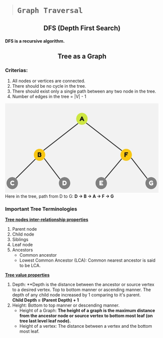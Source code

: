 > # **```Graph Traversal```**

## <p align="center">DFS (Depth First Search)</p>

**DFS is a recursive algorithm.**

## <p align="center">Tree as a Graph</p>

### Criterias:
1. All nodes or vertices are connected.
2. There should be no cycle in the tree.
3. There should exist only a single path between any two node in the tree. 
4. Number of edges in the tree = |V| - 1 

![](tree_graph.jpg)  
Here in the tree, path from D to G: **D → B → A → F → G**

### Important Tree Terminologies
<ins>**Tree nodes inter-relationship properties**</ins>
1. Parent node
2. Child node
3. Siblings
4. Leaf node
5. Ancestors
   - Common ancestor
   - Lowest Common Ancestor (LCA): Common nearest ancestor is said to be LCA.

<ins>**Tree value properties**</ins>
1. Depth: **Depth is the distance between the ancestor or source vertex to a desired vertex. Top to bottom manner or ascending manner. The depth of any child node increased by 1 comparing to it's parent.  
      **Child Depth = (Parent Depth) + 1**
2. Height: Bottom to top manner or descending manner. 
      - Height of a Graph: **The height of a graph is the maximum distance from the ancestor node or source vertex to bottom most leaf (on tree last level leaf node).**
      - Height of a vertex: The distance between a vertex and the bottom most leaf.  


